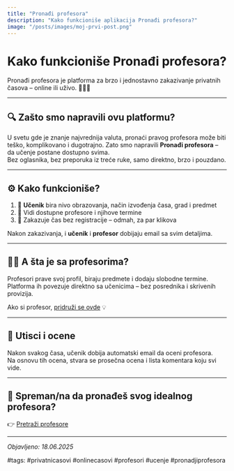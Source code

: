 ```yaml
---
title: "Pronađi profesora"
description: "Kako funkcioniše aplikacija Pronađi profesora?"
image: "/posts/images/moj-prvi-post.png"
---
```


# Kako funkcioniše Pronađi profesora?

Pronađi profesora je platforma za brzo i jednostavno zakazivanje privatnih časova – online ili uživo. 👩‍🏫✨

---

## 🔍 Zašto smo napravili ovu platformu?

U svetu gde je znanje najvrednija valuta, pronaći pravog profesora može biti teško, komplikovano i dugotrajno. Zato smo napravili **Pronađi profesora** – da učenje postane dostupno svima.  
Bez oglasnika, bez preporuka iz treće ruke, samo direktno, brzo i pouzdano.

---

## ⚙️ Kako funkcioniše?

1. 👧 **Učenik** bira nivo obrazovanja, način izvođenja časa, grad i predmet
2. 📅 Vidi dostupne profesore i njihove termine
3. 📨 Zakazuje čas bez registracije – odmah, za par klikova

Nakon zakazivanja, i **učenik** i **profesor** dobijaju email sa svim detaljima.

---

## 🧑‍🏫 A šta je sa profesorima?

Profesori prave svoj profil, biraju predmete i dodaju slobodne termine.  
Platforma ih povezuje direktno sa učenicima – bez posrednika i skrivenih provizija.

Ako si profesor, [pridruži se ovde](https://www.pronadjiprofesora.com/register) 💡

---

## 💬 Utisci i ocene

Nakon svakog časa, učenik dobija automatski email da oceni profesora.  
Na osnovu tih ocena, stvara se prosečna ocena i lista komentara koju svi vide.

---

## 📌 Spreman/na da pronađeš svog idealnog profesora?

👉 [Pretraži profesore](https://www.pronadjiprofesora.com/education)

---

*Objavljeno: 18.06.2025*

#tags: #privatnicasovi #onlinecasovi #profesori #ucenje #pronadjiprofesora
